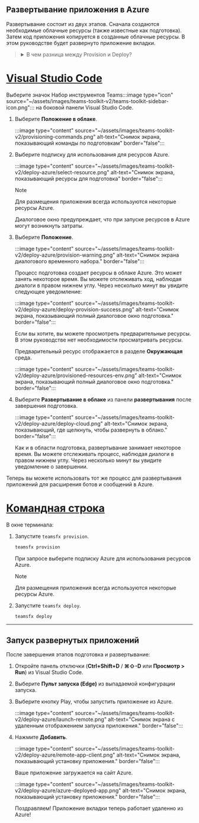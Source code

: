 ## <a name="deploy-your-app-to-azure"></a>Развертывание приложения в Azure

Развертывание состоит из двух этапов.  Сначала создаются необходимые облачные ресурсы (также известные как подготовка). Затем код приложения копируется в созданные облачные ресурсы. В этом руководстве будет развернуто приложение вкладки.

> <details>
> <summary>В чем разница между Provision и Deploy?</summary>
>
> Шаг **Provision** создает ресурсы в Azure и Microsoft 365 для приложения, но код (HTML, CSS, JavaScript и т.д.) не копируется в ресурсы. Шаг **Развертывание** копирует код приложения на ресурсы, созданные во время шага по предоставлению. Часто развертывается несколько раз без предоставления новых ресурсов. Так как этап предоставления может занять некоторое время, он отделен от шага развертывания.
</details>

# <a name="visual-studio-code"></a>[Visual Studio Code](#tab/vscode)

Выберите значок Набор инструментов Teams:::image type="icon" source="~/assets/images/teams-toolkit-v2/teams-toolkit-sidebar-icon.png"::: на боковой панели Visual Studio Code.

1. Выберите **Положение в облаке**.

   :::image type="content" source="~/assets/images/teams-toolkit-v2/provisioning-commands.png" alt-text="Снимок экрана, показывающий команды по подготовкам" border="false":::

1. Выберите подписку для использования для ресурсов Azure.

    :::image type="content" source="~/assets/images/teams-toolkit-v2/deploy-azure/select-resource.png" alt-text="Снимок экрана, показывающий ресурсы для подготовка" border="false":::

   > [!NOTE]
   > Для размещения приложения всегда используются некоторые ресурсы Azure.

    Диалоговое окно предупреждает, что при запуске ресурсов в Azure могут возникнуть затраты.

1. Выберите **Положение**.

   :::image type="content" source="~/assets/images/teams-toolkit-v2/deploy-azure/provision-warning.png" alt-text="Снимок экрана диалогового временного набора." border="false":::

   Процесс подготовка создает ресурсы в облаке Azure. Это может занять некоторое время. Вы можете отслеживать ход, наблюдая диалоги в правом нижнем углу. Через несколько минут вы увидите следующее уведомление:

   :::image type="content" source="~/assets/images/teams-toolkit-v2/deploy-azure/deploy-provision-success.png" alt-text="Снимок экрана, показывающий полный диалоговое окно подготовка." border="false":::

    Если вы хотите, вы можете просмотреть предварительные ресурсы. В этом руководстве нет необходимости просматривать ресурсы.

    Предварительный ресурс отображается в разделе **Окружающая** среда.

    :::image type="content" source="~/assets/images/teams-toolkit-v2/deploy-azure/provisioned-resources-env.png" alt-text="Снимок экрана, показывающий полный диалоговое окно подготовка." border="false":::

1. Выберите **Развертывание в облаке** из панели **развертывания** после завершения подготовка.

   :::image type="content" source="~/assets/images/teams-toolkit-v2/deploy-azure/deploy-cloud.png" alt-text="Снимок экрана, показывающий, где щелкнуть, чтобы развернуть в облако." border="false":::

   Как и в области подготовка, развертывание занимает некоторое время. Вы можете отслеживать процесс, наблюдая диалоги в правом нижнем углу. Через несколько минут вы увидите уведомление о завершении.

Теперь вы можете использовать тот же процесс для развертывания приложений для расширения ботов и сообщений в Azure.

# <a name="command-line"></a>[Командная строка](#tab/cli)

В окне терминала:

1. Запустите `teamsfx provision`.

   ``` bash
   teamsfx provision
   ```

   При запросе выберите подписку Azure для использования ресурсов Azure.

   > [!NOTE]
   > Для размещения приложения всегда используются некоторые ресурсы Azure.

1. Запустите `teamsfx deploy`.

   ``` bash
   teamsfx deploy
   ```

---

## <a name="run-the-deployed-app"></a>Запуск развернутых приложений

После завершения этапов подготовка и развертывание:

1. Откройте панель отключки (**Ctrl+Shift+D** / **⌘⇧-D** или **Просмотр > Run**) из Visual Studio Code.
1. Выберите **Пульт запуска (Edge)** из выпадаемой конфигурации запуска.
1. Выберите кнопку Play, чтобы запустить приложение из Azure.

   :::image type="content" source="~/assets/images/teams-toolkit-v2/deploy-azure/launch-remote.png" alt-text="Снимок экрана с удаленным отображением запуска приложения." border="false":::

1. Нажмите **Добавить**.

   :::image type="content" source="~/assets/images/teams-toolkit-v2/deploy-azure/remote-app-client.png" alt-text="Снимок экрана, показывающий установку приложения." border="false":::

   Ваше приложение загружается на сайт Azure.

   :::image type="content" source="~/assets/images/teams-toolkit-v2/deploy-azure/azure-deployed-app.png" alt-text="Снимок экрана, показывающий установку приложения." border="false":::

    Поздравляем! Приложение вкладки теперь работает удаленно из Azure!
